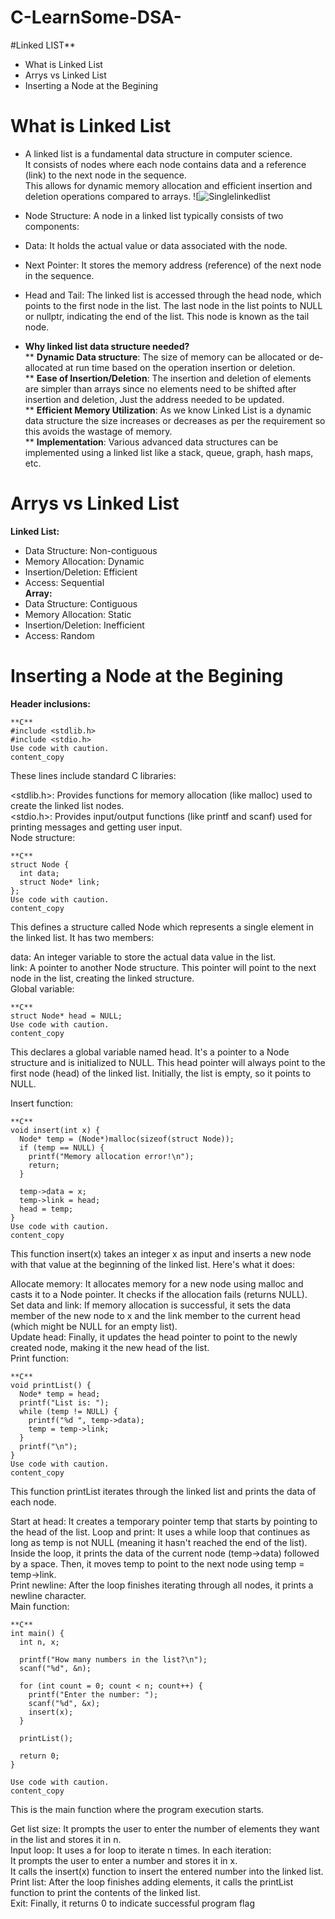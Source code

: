 # C-LearnSome-DSA-

#Linked LIST**  

* What is Linked List
* Arrys vs Linked List
* Inserting a Node at the Begining

# What is Linked List  
 * A linked list is a fundamental data structure in computer science.  
   It consists of nodes where each node contains data and a reference (link) to the next node in the sequence.  
   This allows for dynamic memory allocation and efficient insertion and deletion operations compared to arrays.
![![Singlelinkedlist](https://github.com/Ayushkumar290/C-LearnSome-DSA-/assets/143092664/6c71ae83-4f06-47f9-976b-674f619baa2b)
 * Node Structure: A node in a linked list typically consists of two components:  
 * Data: It holds the actual value or data associated with the node.  
 * Next Pointer: It stores the memory address (reference) of the next node in the sequence.  
 * Head and Tail: The linked list is accessed through the head node, which points to the first node in the list. The last node in the list points to NULL or nullptr, indicating the end of the list. This node is known as the tail node.

   
 * **Why linked list data structure needed?**    
   ** **Dynamic Data structure**: The size of memory can be allocated or de-allocated at run time based on the operation insertion or deletion.  
   ** **Ease of Insertion/Deletion**: The insertion and deletion of elements are simpler than arrays since no elements need to be shifted after insertion and deletion, Just the address needed to be updated.  
   ** **Efficient Memory Utilization**: As we know Linked List is a dynamic data structure the size increases or decreases as per the requirement so this avoids the wastage of memory.   
   ** **Implementation**: Various advanced data structures can be implemented using a linked list like a stack, queue, graph, hash maps, etc.
   
# **Arrys vs Linked List**    
**Linked List:**  
   * Data Structure: Non-contiguous  
   * Memory Allocation: Dynamic  
   * Insertion/Deletion: Efficient  
   * Access: Sequential  
**Array:**  
   * Data Structure: Contiguous  
   * Memory Allocation: Static  
   * Insertion/Deletion: Inefficient  
   * Access: Random  
# **Inserting a Node at the Begining**  
  **Header inclusions:**
~~~
**C**
#include <stdlib.h>  
#include <stdio.h>  
Use code with caution.  
content_copy  
~~~
These lines include standard C libraries:  

<stdlib.h>: Provides functions for memory allocation (like malloc) used to create the linked list nodes.  
<stdio.h>: Provides input/output functions (like printf and scanf) used for printing messages and getting user input.  
Node structure:  
~~~  
**C**  
struct Node {  
  int data;  
  struct Node* link;  
};  
Use code with caution.  
content_copy  
~~~  
This defines a structure called Node which represents a single element in the linked list. It has two members:  
  
data: An integer variable to store the actual data value in the list.  
link: A pointer to another Node structure. This pointer will point to the next node in the list, creating the linked structure.  
Global variable:    
~~~  
**C**  
struct Node* head = NULL;  
Use code with caution.  
content_copy    
~~~
This declares a global variable named head. It's a pointer to a Node structure and is initialized to NULL. This head pointer will always point to the first node (head) of the linked list. Initially, the list is empty, so it points to NULL.  

Insert function:  
~~~  
**C**    
void insert(int x) {  
  Node* temp = (Node*)malloc(sizeof(struct Node));  
  if (temp == NULL) {  
    printf("Memory allocation error!\n");  
    return;
  }  

  temp->data = x;
  temp->link = head;
  head = temp;
}
Use code with caution.
content_copy
~~~
This function insert(x) takes an integer x as input and inserts a new node with that value at the beginning of the linked list. Here's what it does:  
  
Allocate memory: It allocates memory for a new node using malloc and casts it to a Node pointer. It checks if the allocation fails (returns NULL).  
Set data and link: If memory allocation is successful, it sets the data member of the new node to x and the link member to the current head (which might be NULL for an empty list).  
Update head: Finally, it updates the head pointer to point to the newly created node, making it the new head of the list.  
Print function:  
~~~  
**C**  
void printList() {
  Node* temp = head;
  printf("List is: ");
  while (temp != NULL) {
    printf("%d ", temp->data);
    temp = temp->link;
  }
  printf("\n");
}
Use code with caution.
content_copy
~~~  
This function printList iterates through the linked list and prints the data of each node.  

Start at head: It creates a temporary pointer temp that starts by pointing to the head of the list.
Loop and print: It uses a while loop that continues as long as temp is not NULL (meaning it hasn't reached the end of the list). Inside the loop, it prints the data of the current node (temp->data) followed by a space. Then, it moves temp to point to the next node   using temp = temp->link.  
Print newline: After the loop finishes iterating through all nodes, it prints a newline character.  
Main function:  
~~~  
**C**
int main() {
  int n, x;

  printf("How many numbers in the list?\n");
  scanf("%d", &n);

  for (int count = 0; count < n; count++) {
    printf("Enter the number: ");
    scanf("%d", &x);
    insert(x);
  }

  printList();

  return 0;
}

Use code with caution.
content_copy
~~~  
This is the main function where the program execution starts.    

Get list size: It prompts the user to enter the number of elements they want in the list and stores it in n.    
Input loop: It uses a for loop to iterate n times. In each iteration:    
It prompts the user to enter a number and stores it in x.      
It calls the insert(x) function to insert the entered number into the linked list.    
Print list: After the loop finishes adding elements, it calls the printList function to print the contents of the linked list.    
Exit: Finally, it returns 0 to indicate successful program flag    

